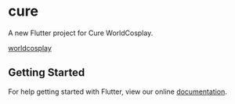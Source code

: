 # cure

A new Flutter project for Cure WorldCosplay.

[worldcosplay](https://worldcosplay.net/)

## Getting Started

For help getting started with Flutter, view our online
[documentation](https://flutter.io/).
